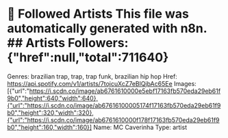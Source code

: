 # 🎵 Followed Artists  This file was automatically generated with n8n.  ## Artists  Followers: {"href":null,"total":711640}
Genres: brazilian trap, trap, trap funk, brazilian hip hop
Href: https://api.spotify.com/v1/artists/7tojcuXcZ7eBlQjbAc65Ee
Images: [{"url":"https://i.scdn.co/image/ab6761610000e5ebf17163fb570eda29eb61f9b0","height":640,"width":640},{"url":"https://i.scdn.co/image/ab67616100005174f17163fb570eda29eb61f9b0","height":320,"width":320},{"url":"https://i.scdn.co/image/ab6761610000f178f17163fb570eda29eb61f9b0","height":160,"width":160}]
Name: MC Caverinha
Type: artist